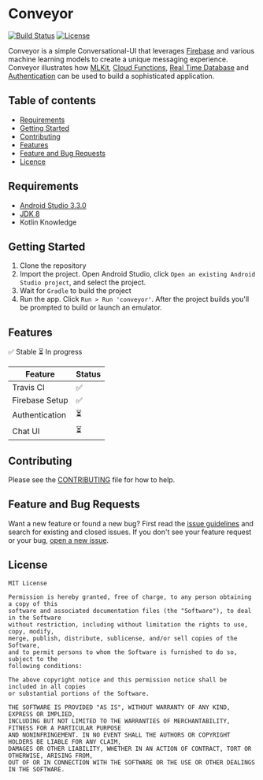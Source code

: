 # Conveyor
[![Build Status](https://travis-ci.org/hodamohammadi/Conveyor.svg?branch=master)](https://travis-ci.org/hodamohammadi/Conveyor)
[![License](http://img.shields.io/badge/license-MIT-green.svg?style=flat)](https://github.com/Instagram/hodamohammadi/Conveyor/blob/master/LICENSE)

Conveyor is a simple Conversational-UI that leverages [Firebase](https://firebase.google.com/) and various machine learning models to create a unique messaging experience. Conveyor illustrates how [MLKit](https://firebase.google.com/docs/ml-kit/), [Cloud Functions](https://firebase.google.com/docs/functions/), [Real Time Database](https://firebase.google.com/docs/database/) and [Authentication](https://firebase.google.com/docs/auth/) can be used to build a sophisticated application. 

## Table of contents

- [Requirements](#requirements)
- [Getting Started](#getting-started)
- [Contributing](#contributing)
- [Features](#features)
- [Feature and Bug Requests](#feature-and-bug-requests)
- [Licence](#license)

## Requirements
- [Android Studio 3.3.0](https://developer.android.com/studio)
- [JDK 8](http://www.oracle.com/technetwork/java/javase/downloads/jdk8-downloads-2133151.html)
- Kotlin Knowledge 

## Getting Started
1. Clone the repository
2. Import the project. Open Android Studio, click `Open an existing Android Studio project`, and select the project.
3. Wait for `Gradle` to build the project
6. Run the app. Click `Run > Run 'conveyor'`. After the project builds you'll be prompted to build or launch an emulator.

## Features

:white_check_mark: Stable :hourglass_flowing_sand: In progress

| Feature        | Status                    |
|----------------|---------------------------|
| Travis CI      | :white_check_mark:        | 
| Firebase Setup | :white_check_mark:        |
| Authentication | :hourglass_flowing_sand:  |
| Chat UI        | :hourglass_flowing_sand:  |


## Contributing
Please see the [CONTRIBUTING](https://github.com/Instagram/hodamohammadi/Conveyor/blob/master/.github/CONTRIBUTING.md) file for how to help.

## Feature and Bug Requests

Want a new feature or found a new bug? First read the [issue guidelines](https://github.com/Instagram/hodamohammadi/Conveyor/blob/master/.github/CONTRIBUTING.md) and search for existing and closed issues. If you don't see your feature request or your bug, [open a new issue](https://github.com/hodamohammadi/Conveyor/issues/new).

## License
```
MIT License

Permission is hereby granted, free of charge, to any person obtaining a copy of this 
software and associated documentation files (the "Software"), to deal in the Software 
without restriction, including without limitation the rights to use, copy, modify,
merge, publish, distribute, sublicense, and/or sell copies of the Software,
and to permit persons to whom the Software is furnished to do so, subject to the
following conditions:

The above copyright notice and this permission notice shall be included in all copies 
or substantial portions of the Software.

THE SOFTWARE IS PROVIDED "AS IS", WITHOUT WARRANTY OF ANY KIND, EXPRESS OR IMPLIED, 
INCLUDING BUT NOT LIMITED TO THE WARRANTIES OF MERCHANTABILITY, FITNESS FOR A PARTICULAR PURPOSE 
AND NONINFRINGEMENT. IN NO EVENT SHALL THE AUTHORS OR COPYRIGHT HOLDERS BE LIABLE FOR ANY CLAIM, 
DAMAGES OR OTHER LIABILITY, WHETHER IN AN ACTION OF CONTRACT, TORT OR OTHERWISE, ARISING FROM, 
OUT OF OR IN CONNECTION WITH THE SOFTWARE OR THE USE OR OTHER DEALINGS IN THE SOFTWARE.
```
